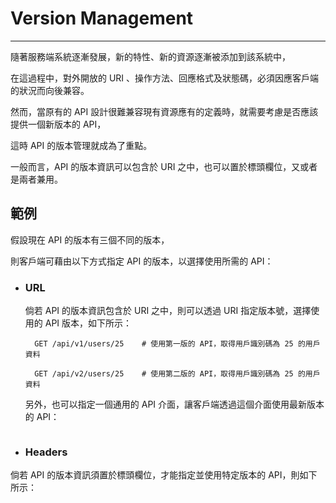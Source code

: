 # Version Management

---

隨著服務端系統逐漸發展，新的特性、新的資源逐漸被添加到該系統中，

在這過程中，對外開放的 URI 、操作方法、回應格式及狀態碼，必須因應客戶端的狀況而向後兼容。

然而，當原有的 API 設計很難兼容現有資源應有的定義時，就需要考慮是否應該提供一個新版本的 API，

這時 API 的版本管理就成為了重點。

一般而言，API 的版本資訊可以包含於 URI 之中，也可以置於標頭欄位，又或者是兩者兼用。

## 範例

假設現在 API 的版本有三個不同的版本，

則客戶端可藉由以下方式指定 API 的版本，以選擇使用所需的 API：

* ### URL

  倘若 API 的版本資訊包含於 URI 之中，則可以透過 URI 指定版本號，選擇使用的 API 版本，如下所示：

  ```
    GET /api/v1/users/25    # 使用第一版的 API，取得用戶識別碼為 25 的用戶資料

    GET /api/v2/users/25    # 使用第二版的 API，取得用戶識別碼為 25 的用戶資料
  ```

  另外，也可以指定一個通用的 API 介面，讓客戶端透過這個介面使用最新版本的 API：


```

```

* ### Headers


倘若 API 的版本資訊須置於標頭欄位，才能指定並使用特定版本的 API，則如下所示：

